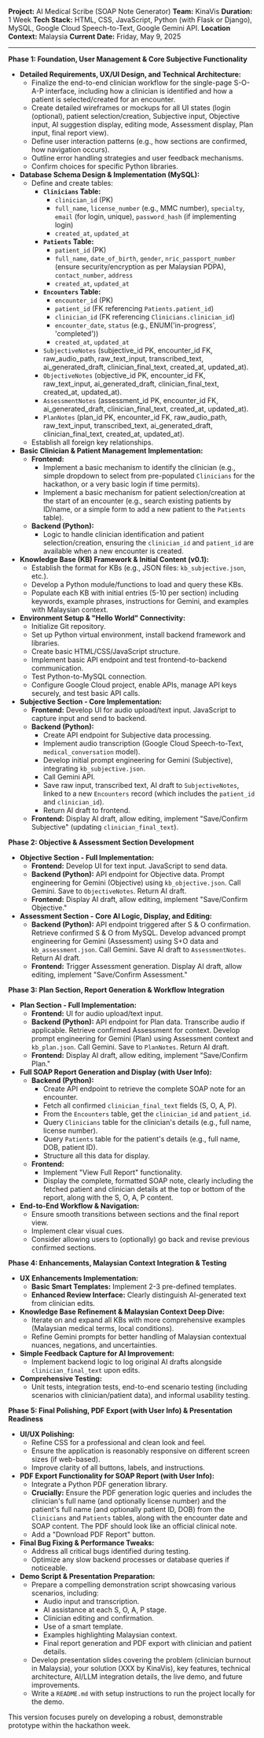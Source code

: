 **Project:** AI Medical Scribe (SOAP Note Generator)
**Team:** KinaVis
**Duration:** 1 Week
**Tech Stack:** HTML, CSS, JavaScript, Python (with Flask or Django), MySQL, Google Cloud Speech-to-Text, Google Gemini API.
**Location Context:** Malaysia
**Current Date:** Friday, May 9, 2025

---

**Phase 1: Foundation, User Management & Core Subjective Functionality**

* **Detailed Requirements, UX/UI Design, and Technical Architecture:**
    * Finalize the end-to-end clinician workflow for the single-page S-O-A-P interface, including how a clinician is identified and how a patient is selected/created for an encounter.
    * Create detailed wireframes or mockups for all UI states (login (optional), patient selection/creation, Subjective input, Objective input, AI suggestion display, editing mode, Assessment display, Plan input, final report view).
    * Define user interaction patterns (e.g., how sections are confirmed, how navigation occurs).
    * Outline error handling strategies and user feedback mechanisms.
    * Confirm choices for specific Python libraries.
* **Database Schema Design & Implementation (MySQL):**
    * Define and create tables:
        * **`Clinicians` Table:**
            * `clinician_id` (PK)
            * `full_name`, `license_number` (e.g., MMC number), `specialty`, `email` (for login, unique), `password_hash` (if implementing login)
            * `created_at`, `updated_at`
        * **`Patients` Table:**
            * `patient_id` (PK)
            * `full_name`, `date_of_birth`, `gender`, `nric_passport_number` (ensure security/encryption as per Malaysian PDPA), `contact_number`, `address`
            * `created_at`, `updated_at`
        * **`Encounters` Table:**
            * `encounter_id` (PK)
            * `patient_id` (FK referencing `Patients.patient_id`)
            * `clinician_id` (FK referencing `Clinicians.clinician_id`)
            * `encounter_date`, `status` (e.g., ENUM('in-progress', 'completed'))
            * `created_at`, `updated_at`
        * `SubjectiveNotes` (subjective\_id PK, encounter\_id FK, raw\_audio\_path, raw\_text\_input, transcribed\_text, ai\_generated\_draft, clinician\_final\_text, created\_at, updated\_at).
        * `ObjectiveNotes` (objective\_id PK, encounter\_id FK, raw\_text\_input, ai\_generated\_draft, clinician\_final\_text, created\_at, updated\_at).
        * `AssessmentNotes` (assessment\_id PK, encounter\_id FK, ai\_generated\_draft, clinician\_final\_text, created\_at, updated\_at).
        * `PlanNotes` (plan\_id PK, encounter\_id FK, raw\_audio\_path, raw\_text\_input, transcribed\_text, ai\_generated\_draft, clinician\_final\_text, created\_at, updated\_at).
    * Establish all foreign key relationships.
* **Basic Clinician & Patient Management Implementation:**
    * **Frontend:**
        * Implement a basic mechanism to identify the clinician (e.g., simple dropdown to select from pre-populated `Clinicians` for the hackathon, or a very basic login if time permits).
        * Implement a basic mechanism for patient selection/creation at the start of an encounter (e.g., search existing patients by ID/name, or a simple form to add a new patient to the `Patients` table).
    * **Backend (Python):**
        * Logic to handle clinician identification and patient selection/creation, ensuring the `clinician_id` and `patient_id` are available when a new encounter is created.
* **Knowledge Base (KB) Framework & Initial Content (v0.1):**
    * Establish the format for KBs (e.g., JSON files: `kb_subjective.json`, etc.).
    * Develop a Python module/functions to load and query these KBs.
    * Populate each KB with initial entries (5-10 per section) including keywords, example phrases, instructions for Gemini, and examples with Malaysian context.
* **Environment Setup & "Hello World" Connectivity:**
    * Initialize Git repository.
    * Set up Python virtual environment, install backend framework and libraries.
    * Create basic HTML/CSS/JavaScript structure.
    * Implement basic API endpoint and test frontend-to-backend communication.
    * Test Python-to-MySQL connection.
    * Configure Google Cloud project, enable APIs, manage API keys securely, and test basic API calls.
* **Subjective Section - Core Implementation:**
    * **Frontend:** Develop UI for audio upload/text input. JavaScript to capture input and send to backend.
    * **Backend (Python):**
        * Create API endpoint for Subjective data processing.
        * Implement audio transcription (Google Cloud Speech-to-Text, `medical_conversation` model).
        * Develop initial prompt engineering for Gemini (Subjective), integrating `kb_subjective.json`.
        * Call Gemini API.
        * Save raw input, transcribed text, AI draft to `SubjectiveNotes`, linked to a new `Encounters` record (which includes the `patient_id` and `clinician_id`).
        * Return AI draft to frontend.
    * **Frontend:** Display AI draft, allow editing, implement "Save/Confirm Subjective" (updating `clinician_final_text`).

**Phase 2: Objective & Assessment Section Development**

* **Objective Section - Full Implementation:**
    * **Frontend:** Develop UI for text input. JavaScript to send data.
    * **Backend (Python):** API endpoint for Objective data. Prompt engineering for Gemini (Objective) using `kb_objective.json`. Call Gemini. Save to `ObjectiveNotes`. Return AI draft.
    * **Frontend:** Display AI draft, allow editing, implement "Save/Confirm Objective."
* **Assessment Section - Core AI Logic, Display, and Editing:**
    * **Backend (Python):** API endpoint triggered after S & O confirmation. Retrieve confirmed S & O from MySQL. Develop advanced prompt engineering for Gemini (Assessment) using S+O data and `kb_assessment.json`. Call Gemini. Save AI draft to `AssessmentNotes`. Return AI draft.
    * **Frontend:** Trigger Assessment generation. Display AI draft, allow editing, implement "Save/Confirm Assessment."

**Phase 3: Plan Section, Report Generation & Workflow Integration**

* **Plan Section - Full Implementation:**
    * **Frontend:** UI for audio upload/text input.
    * **Backend (Python):** API endpoint for Plan data. Transcribe audio if applicable. Retrieve confirmed Assessment for context. Develop prompt engineering for Gemini (Plan) using Assessment context and `kb_plan.json`. Call Gemini. Save to `PlanNotes`. Return AI draft.
    * **Frontend:** Display AI draft, allow editing, implement "Save/Confirm Plan."
* **Full SOAP Report Generation and Display (with User Info):**
    * **Backend (Python):**
        * Create API endpoint to retrieve the complete SOAP note for an encounter.
        * Fetch all confirmed `clinician_final_text` fields (S, O, A, P).
        * From the `Encounters` table, get the `clinician_id` and `patient_id`.
        * Query `Clinicians` table for the clinician's details (e.g., full name, license number).
        * Query `Patients` table for the patient's details (e.g., full name, DOB, patient ID).
        * Structure all this data for display.
    * **Frontend:**
        * Implement "View Full Report" functionality.
        * Display the complete, formatted SOAP note, clearly including the fetched patient and clinician details at the top or bottom of the report, along with the S, O, A, P content.
* **End-to-End Workflow & Navigation:**
    * Ensure smooth transitions between sections and the final report view.
    * Implement clear visual cues.
    * Consider allowing users to (optionally) go back and revise previous confirmed sections.

**Phase 4: Enhancements, Malaysian Context Integration & Testing**

* **UX Enhancements Implementation:**
    * **Basic Smart Templates:** Implement 2-3 pre-defined templates.
    * **Enhanced Review Interface:** Clearly distinguish AI-generated text from clinician edits.
* **Knowledge Base Refinement & Malaysian Context Deep Dive:**
    * Iterate on and expand all KBs with more comprehensive examples (Malaysian medical terms, local conditions).
    * Refine Gemini prompts for better handling of Malaysian contextual nuances, negations, and uncertainties.
* **Simple Feedback Capture for AI Improvement:**
    * Implement backend logic to log original AI drafts alongside `clinician_final_text` upon edits.
* **Comprehensive Testing:**
    * Unit tests, integration tests, end-to-end scenario testing (including scenarios with clinician/patient data), and informal usability testing.

**Phase 5: Final Polishing, PDF Export (with User Info) & Presentation Readiness**

* **UI/UX Polishing:**
    * Refine CSS for a professional and clean look and feel.
    * Ensure the application is reasonably responsive on different screen sizes (if web-based).
    * Improve clarity of all buttons, labels, and instructions.
* **PDF Export Functionality for SOAP Report (with User Info):**
    * Integrate a Python PDF generation library.
    * **Crucially:** Ensure the PDF generation logic queries and includes the clinician's full name (and optionally license number) and the patient's full name (and optionally patient ID, DOB) from the `Clinicians` and `Patients` tables, along with the encounter date and SOAP content. The PDF should look like an official clinical note.
    * Add a "Download PDF Report" button.
* **Final Bug Fixing & Performance Tweaks:**
    * Address all critical bugs identified during testing.
    * Optimize any slow backend processes or database queries if noticeable.
* **Demo Script & Presentation Preparation:**
    * Prepare a compelling demonstration script showcasing various scenarios, including:
        * Audio input and transcription.
        * AI assistance at each S, O, A, P stage.
        * Clinician editing and confirmation.
        * Use of a smart template.
        * Examples highlighting Malaysian context.
        * Final report generation and PDF export with clinician and patient details.
    * Develop presentation slides covering the problem (clinician burnout in Malaysia), your solution (XXX by KinaVis), key features, technical architecture, AI/LLM integration details, the live demo, and future improvements.
    * Write a `README.md` with setup instructions to run the project locally for the demo.

This version focuses purely on developing a robust, demonstrable prototype within the hackathon week.